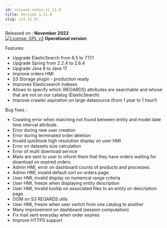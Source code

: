 ```yaml
---
id: release-notes-v1.11.0
title: Version 1.11.0
slug: /v1.11.0/
---
```


Released on : **November 2022**  
[![License: GPL v3](https://img.shields.io/badge/License-GPLv3-blue.svg)](https://www.gnu.org/licenses/gpl-3.0)
**Operational version**

Features:

- Upgrade ElasticSearch from 6.5 to 7.17.1
- Upgrade Spring from 2.2.4 to 2.6.4
- Upgrade Java 8 to Java 17
- Improve orders HMI
- S3 Storage plugin - production ready 
- Improves Elasticsearch indexes
- Allows to specify which (REGARDS) attributes are searchable and whose that are not on our catalog (ElasticSearch)
- Improve crawler aspiration on large datasource (from 1 year to 1 hour!)

Bug fixes :

 - Crawling error when matching not found between entity and model date time interval attribute.
 - Error during new user creation
 - Error during terminated order deletion
 - Invalid quicklook high resolution display on user HMI
 - Error on datasets size calculation
 - Error of multi download service
 - Mails are sent to user to inform them that they have orders waiting for download on expired orders.
 - Admin HMI, error on dashboard counts of products and processes.
 - Admin HMI, invalid default sort on orders page.
 - User HMI, invalid display on numerical range criteria
 - User HMI, freeze when displaying entity description
 - User HMI, Invalid tooltip on associated files to an entity on description page.
 - OOM on S3 REGARDS utils
 - User HMI, freeze when user switch from one catalog to another
 - Many improvement on dashboard (session computation)
 - Fix mail sent everyday when order expires
 - Improve HTTPS support
